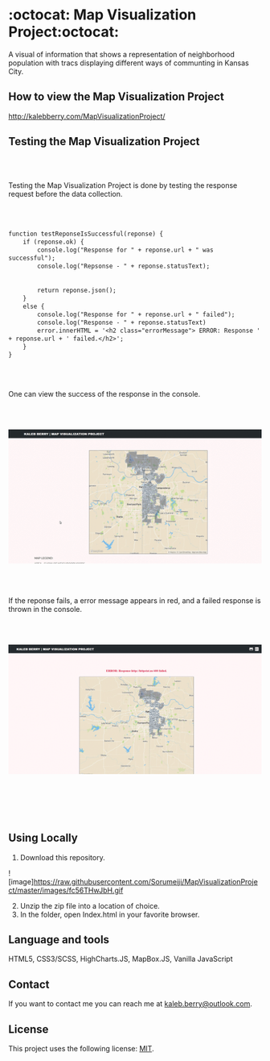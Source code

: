 # :octocat: Map Visualization Project:octocat:

A visual of information that shows a representation of neighborhood population with tracs displaying different ways of communting in Kansas City.


## How to view the Map Visualization Project

<http://kalebberry.com/MapVisualizationProject/>


## Testing the Map Visualization Project

<br>
<br>

Testing the Map Visualization Project is done by testing the
response request before the data collection.

<br>
<br>

```
function testReponseIsSuccessful(reponse) {
    if (reponse.ok) {
        console.log("Response for " + reponse.url + " was successful");
        console.log("Repsonse - " + reponse.statusText);


        return reponse.json();
    }
    else {
        console.log("Response for " + reponse.url + " failed");
        console.log("Response - " + reponse.statusText)
        error.innerHTML = '<h2 class="errorMessage"> ERROR: Response ' + reponse.url + ' failed.</h2>';
    }
}
```

<br>
<br>


One can view the success of the response in the console. 

<br>
<br>

![image](https://raw.githubusercontent.com/Sorumeiji/MapVisualizationProject/master/images/NrSqIRx7Ie.gif)

<br>
<br>

If the reponse fails, a error message appears in red, and a failed response is thrown in the console.

<br>
<br>

![image](https://raw.githubusercontent.com/Sorumeiji/MapVisualizationProject/master/images/DSxCHBWnv6.gif)


<br>
<br>
<br>
<br>

## Using Locally

1. Download this repository.


![image]https://raw.githubusercontent.com/Sorumeiji/MapVisualizationProject/master/images/fc56THwJbH.gif


2. Unzip the zip file into a location of choice.
3. In the folder, open Index.html in your favorite browser.


## Language and tools

HTML5, CSS3/SCSS, HighCharts.JS, MapBox.JS, Vanilla JavaScript

## Contact

If you want to contact me you can reach me at <kaleb.berry@outlook.com>.

## License

This project uses the following license: [MIT](https://opensource.org/licenses/MIT).
